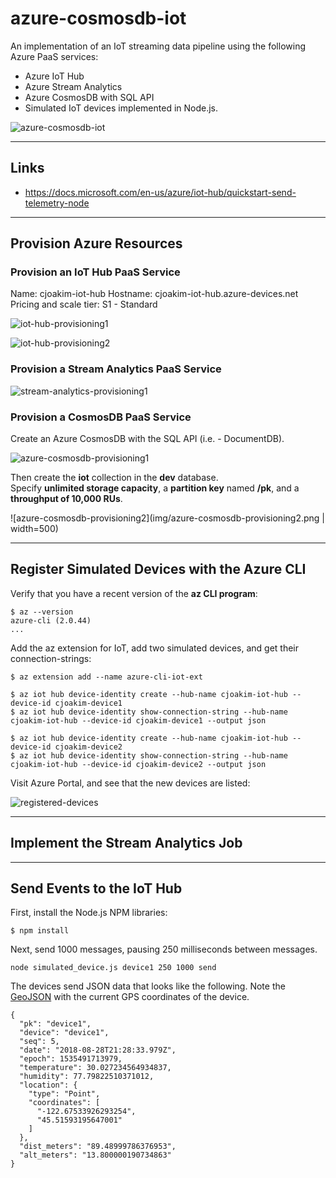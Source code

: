# azure-cosmosdb-iot

An implementation of an IoT streaming data pipeline using the following Azure PaaS services:
- Azure IoT Hub
- Azure Stream Analytics
- Azure CosmosDB with SQL API
- Simulated IoT devices implemented in Node.js.

![azure-cosmosdb-iot](img/azure-cosmosdb-iot.png "")

---

## Links

- https://docs.microsoft.com/en-us/azure/iot-hub/quickstart-send-telemetry-node

---

## Provision Azure Resources

### Provision an IoT Hub PaaS Service

Name: cjoakim-iot-hub
Hostname: cjoakim-iot-hub.azure-devices.net
Pricing and scale tier: S1 - Standard

![iot-hub-provisioning1](img/iot-hub-provisioning1.png "")

![iot-hub-provisioning2](img/iot-hub-provisioning2.png "")

### Provision a Stream Analytics PaaS Service

![stream-analytics-provisioning1](img/stream-analytics-provisioning1.png "")

### Provision a CosmosDB PaaS Service

Create an Azure CosmosDB with the SQL API (i.e. - DocumentDB).

![azure-cosmosdb-provisioning1](img/azure-cosmosdb-provisioning1.png "")

Then create the **iot** collection in the **dev** database.  
Specify **unlimited storage capacity**, a **partition key** named **/pk**,
and a **throughput of 10,000 RUs**.

![azure-cosmosdb-provisioning2](img/azure-cosmosdb-provisioning2.png | width=500)

---

## Register Simulated Devices with the Azure CLI

Verify that you have a recent version of the **az CLI program**:
```
$ az --version
azure-cli (2.0.44)
...
```

Add the az extension for IoT, add two simulated devices, and get their connection-strings:
```
$ az extension add --name azure-cli-iot-ext

$ az iot hub device-identity create --hub-name cjoakim-iot-hub --device-id cjoakim-device1
$ az iot hub device-identity show-connection-string --hub-name cjoakim-iot-hub --device-id cjoakim-device1 --output json

$ az iot hub device-identity create --hub-name cjoakim-iot-hub --device-id cjoakim-device2
$ az iot hub device-identity show-connection-string --hub-name cjoakim-iot-hub --device-id cjoakim-device2 --output json
```

Visit Azure Portal, and see that the new devices are listed:

![registered-devices](img/registered-devices.png "")

---

## Implement the Stream Analytics Job

---

## Send Events to the IoT Hub

First, install the Node.js NPM libraries:
```
$ npm install
```

Next, send 1000 messages, pausing 250 milliseconds between messages.
```
node simulated_device.js device1 250 1000 send
```

The devices send JSON data that looks like the following.
Note the [GeoJSON](http://geojson.org) with the current GPS coordinates of the device.
```
{
  "pk": "device1",
  "device": "device1",
  "seq": 5,
  "date": "2018-08-28T21:28:33.979Z",
  "epoch": 1535491713979,
  "temperature": 30.027234564934837,
  "humidity": 77.79822510371012,
  "location": {
    "type": "Point",
    "coordinates": [
      "-122.67533926293254",
      "45.51593195647001"
    ]
  },
  "dist_meters": "89.48999786376953",
  "alt_meters": "13.800000190734863"
}
```
